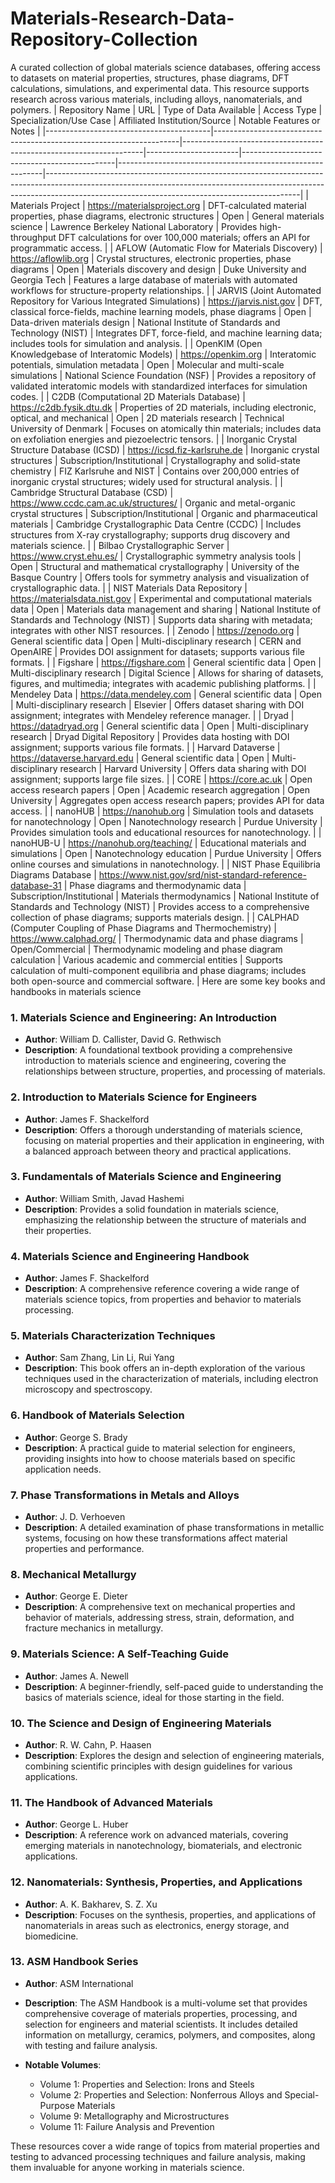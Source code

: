 # Materials-Research-Data-Repository-Collection
A curated collection of global materials science databases, offering access to datasets on material properties, structures, phase diagrams, DFT calculations, simulations, and experimental data. This resource supports research across various materials, including alloys, nanomaterials, and polymers.
| Repository Name                         | URL                                                                 | Type of Data Available                                             | Access Type           | Specialization/Use Case                      | Affiliated Institution/Source                             | Notable Features or Notes                                                                                                                                                                                                 |
|-----------------------------------------|---------------------------------------------------------------------|--------------------------------------------------------------------|-----------------------|----------------------------------------------|-----------------------------------------------------------|---------------------------------------------------------------------------------------------------------------------------------------------------------------------------------------------------------------------------|
| Materials Project                       | https://materialsproject.org                                         | DFT-calculated material properties, phase diagrams, electronic structures | Open                  | General materials science                    | Lawrence Berkeley National Laboratory                      | Provides high-throughput DFT calculations for over 100,000 materials; offers an API for programmatic access.                                                                                                               |
| AFLOW (Automatic Flow for Materials Discovery) | https://aflowlib.org                                                | Crystal structures, electronic properties, phase diagrams           | Open                  | Materials discovery and design               | Duke University and Georgia Tech                          | Features a large database of materials with automated workflows for structure-property relationships.                                                                                                                     |
| JARVIS (Joint Automated Repository for Various Integrated Simulations) | https://jarvis.nist.gov                                              | DFT, classical force-fields, machine learning models, phase diagrams | Open                  | Data-driven materials design                 | National Institute of Standards and Technology (NIST)     | Integrates DFT, force-field, and machine learning data; includes tools for simulation and analysis.                                                                                                                       |
| OpenKIM (Open Knowledgebase of Interatomic Models) | https://openkim.org                                                 | Interatomic potentials, simulation metadata                         | Open                  | Molecular and multi-scale simulations        | National Science Foundation (NSF)                         | Provides a repository of validated interatomic models with standardized interfaces for simulation codes.                                                                                                                   |
| C2DB (Computational 2D Materials Database) | https://c2db.fysik.dtu.dk                                            | Properties of 2D materials, including electronic, optical, and mechanical | Open                  | 2D materials research                        | Technical University of Denmark                           | Focuses on atomically thin materials; includes data on exfoliation energies and piezoelectric tensors.                                                                                                                     |
| Inorganic Crystal Structure Database (ICSD) | https://icsd.fiz-karlsruhe.de                                        | Inorganic crystal structures                                        | Subscription/Institutional | Crystallography and solid-state chemistry    | FIZ Karlsruhe and NIST                                   | Contains over 200,000 entries of inorganic crystal structures; widely used for structural analysis.                                                                                                                        |
| Cambridge Structural Database (CSD)    | https://www.ccdc.cam.ac.uk/structures/                              | Organic and metal-organic crystal structures                        | Subscription/Institutional | Organic and pharmaceutical materials         | Cambridge Crystallographic Data Centre (CCDC)             | Includes structures from X-ray crystallography; supports drug discovery and materials science.                                                                                                                            |
| Bilbao Crystallographic Server          | https://www.cryst.ehu.es/                                            | Crystallographic symmetry analysis tools                            | Open                  | Structural and mathematical crystallography  | University of the Basque Country                          | Offers tools for symmetry analysis and visualization of crystallographic data.                                                                                                                                              |
| NIST Materials Data Repository          | https://materialsdata.nist.gov                                       | Experimental and computational materials data                       | Open                  | Materials data management and sharing        | National Institute of Standards and Technology (NIST)     | Supports data sharing with metadata; integrates with other NIST resources.                                                                                                                                                 |
| Zenodo                                 | https://zenodo.org                                                   | General scientific data                                             | Open                  | Multi-disciplinary research                  | CERN and OpenAIRE                                          | Provides DOI assignment for datasets; supports various file formats.                                                                                                                                                      |
| Figshare                               | https://figshare.com                                                 | General scientific data                                             | Open                  | Multi-disciplinary research                  | Digital Science                                           | Allows for sharing of datasets, figures, and multimedia; integrates with academic publishing platforms.                                                                                                                   |
| Mendeley Data                          | https://data.mendeley.com                                            | General scientific data                                             | Open                  | Multi-disciplinary research                  | Elsevier                                                  | Offers dataset sharing with DOI assignment; integrates with Mendeley reference manager.                                                                                                                                   |
| Dryad                                  | https://datadryad.org                                                | General scientific data                                             | Open                  | Multi-disciplinary research                  | Dryad Digital Repository                                  | Provides data hosting with DOI assignment; supports various file formats.                                                                                                                                                 |
| Harvard Dataverse                      | https://dataverse.harvard.edu                                        | General scientific data                                             | Open                  | Multi-disciplinary research                  | Harvard University                                        | Offers data sharing with DOI assignment; supports large file sizes.                                                                                                                                                      |
| CORE                                   | https://core.ac.uk                                                   | Open access research papers                                         | Open                  | Academic research aggregation                | Open University                                            | Aggregates open access research papers; provides API for data access.                                                                                                                                                   |
| nanoHUB                                | https://nanohub.org                                                  | Simulation tools and datasets for nanotechnology                    | Open                  | Nanotechnology research                       | Purdue University                                         | Provides simulation tools and educational resources for nanotechnology.                                                                                                                                                  |
| nanoHUB-U                              | https://nanohub.org/teaching/                                        | Educational materials and simulations                                | Open                  | Nanotechnology education                     | Purdue University                                         | Offers online courses and simulations in nanotechnology.                                                                                                                                                                 |
| NIST Phase Equilibria Diagrams Database | https://www.nist.gov/srd/nist-standard-reference-database-31         | Phase diagrams and thermodynamic data                               | Subscription/Institutional | Materials thermodynamics                     | National Institute of Standards and Technology (NIST)     | Provides access to a comprehensive collection of phase diagrams; supports materials design.                                                                                                                                |
| CALPHAD (Computer Coupling of Phase Diagrams and Thermochemistry) | https://www.calphad.org/                                             | Thermodynamic data and phase diagrams                               | Open/Commercial       | Thermodynamic modeling and phase diagram calculation | Various academic and commercial entities                  | Supports calculation of multi-component equilibria and phase diagrams; includes both open-source and commercial software.                                                                                                 |
Here are some key books and handbooks in materials science

### 1. **Materials Science and Engineering: An Introduction**

* **Author**: William D. Callister, David G. Rethwisch
* **Description**: A foundational textbook providing a comprehensive introduction to materials science and engineering, covering the relationships between structure, properties, and processing of materials.

### 2. **Introduction to Materials Science for Engineers**

* **Author**: James F. Shackelford
* **Description**: Offers a thorough understanding of materials science, focusing on material properties and their application in engineering, with a balanced approach between theory and practical applications.

### 3. **Fundamentals of Materials Science and Engineering**

* **Author**: William Smith, Javad Hashemi
* **Description**: Provides a solid foundation in materials science, emphasizing the relationship between the structure of materials and their properties.

### 4. **Materials Science and Engineering Handbook**

* **Author**: James F. Shackelford
* **Description**: A comprehensive reference covering a wide range of materials science topics, from properties and behavior to materials processing.

### 5. **Materials Characterization Techniques**

* **Author**: Sam Zhang, Lin Li, Rui Yang
* **Description**: This book offers an in-depth exploration of the various techniques used in the characterization of materials, including electron microscopy and spectroscopy.

### 6. **Handbook of Materials Selection**

* **Author**: George S. Brady
* **Description**: A practical guide to material selection for engineers, providing insights into how to choose materials based on specific application needs.

### 7. **Phase Transformations in Metals and Alloys**

* **Author**: J. D. Verhoeven
* **Description**: A detailed examination of phase transformations in metallic systems, focusing on how these transformations affect material properties and performance.

### 8. **Mechanical Metallurgy**

* **Author**: George E. Dieter
* **Description**: A comprehensive text on mechanical properties and behavior of materials, addressing stress, strain, deformation, and fracture mechanics in metallurgy.

### 9. **Materials Science: A Self-Teaching Guide**

* **Author**: James A. Newell
* **Description**: A beginner-friendly, self-paced guide to understanding the basics of materials science, ideal for those starting in the field.

### 10. **The Science and Design of Engineering Materials**

* **Author**: R. W. Cahn, P. Haasen
* **Description**: Explores the design and selection of engineering materials, combining scientific principles with design guidelines for various applications.

### 11. **The Handbook of Advanced Materials**

* **Author**: George L. Huber
* **Description**: A reference work on advanced materials, covering emerging materials in nanotechnology, biomaterials, and electronic applications.

### 12. **Nanomaterials: Synthesis, Properties, and Applications**

* **Author**: A. K. Bakharev, S. Z. Xu
* **Description**: Focuses on the synthesis, properties, and applications of nanomaterials in areas such as electronics, energy storage, and biomedicine.

### 13. **ASM Handbook Series**

* **Author**: ASM International
* **Description**: The ASM Handbook is a multi-volume set that provides comprehensive coverage of materials properties, processing, and selection for engineers and material scientists. It includes detailed information on metallurgy, ceramics, polymers, and composites, along with testing and failure analysis.
* **Notable Volumes**:

  * Volume 1: Properties and Selection: Irons and Steels
  * Volume 2: Properties and Selection: Nonferrous Alloys and Special-Purpose Materials
  * Volume 9: Metallography and Microstructures
  * Volume 11: Failure Analysis and Prevention

These resources cover a wide range of topics from material properties and testing to advanced processing techniques and failure analysis, making them invaluable for anyone working in materials science.
